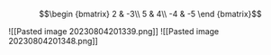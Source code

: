 
$$\begin {bmatrix} 
2 & -3\\
5 & 4\\
-4 & -5
\end {bmatrix}$$

![[Pasted image 20230804201339.png]]
![[Pasted image 20230804201348.png]]
